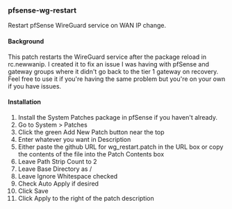 ### pfsense-wg-restart

Restart pfSense WireGuard service on WAN IP change.
#### Background

This patch restarts the WireGuard service after the package reload in rc.newwanip. I created it to fix an issue I was having with pfSense and gateway groups where it didn't go back to the tier 1 gateway on recovery. Feel free to use it if you're having the same problem but you're on your own if you have issues.

#### Installation

1. Install the System Patches package in pfSense if you haven't already.
1. Go to System > Patches
1. Click the green Add New Patch button near the top
1. Enter whatever you want in Description
1. Either paste the github URL for wg_restart.patch in the URL box or copy the contents of the file into the Patch Contents box
1. Leave Path Strip Count to 2
1. Leave Base Directory as /
1. Leave Ignore Whitespace checked
1. Check Auto Apply if desired
1. Click Save
1. Click Apply to the right of the patch description
